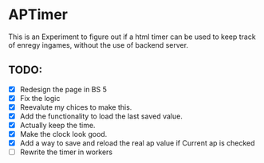 # APTimer 

This is an Experiment to figure out if a html timer can be used to keep track of enregy ingames, without the use of backend server. 

## TODO:

- [x] Redesign the page in BS 5
- [x] Fix the logic
- [x] Reevalute my chices to make this.
- [X] Add the functionality to load the last saved value.
- [X] Actually keep the time.
- [X] Make the clock look good.
- [X] Add a way to save and reload the real ap value if Current ap is checked
- [ ] Rewrite the timer in workers